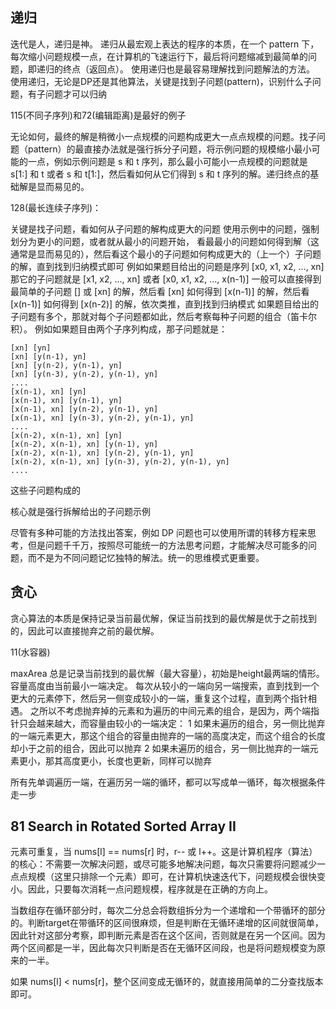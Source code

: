 ## 递归
迭代是人，递归是神。
递归从最宏观上表达的程序的本质，在一个 pattern 下，每次缩小问题规模一点，在计算机的飞速运行下，最后将问题缩减到最简单的问题，即递归的终点（返回点）。
使用递归也是最容易理解找到问题解法的方法。
使用递归，无论是DP还是其他算法，关键是找到子问题(pattern)，识别什么子问题，有子问题才可以归纳

115(不同子序列)和72(编辑距离)是最好的例子

无论如何，最终的解是稍微小一点规模的问题构成更大一点点规模的问题。找子问题（pattern）的最直接办法就是强行拆分子问题，将示例问题的规模缩小最小可能的一点，例如示例问题是 s 和 t 序列，那么最小可能小一点规模的问题就是 s[1:] 和 t 或者 s 和 t[1:]，然后看如何从它们得到 s 和 t 序列的解。递归终点的基础解是显而易见的。

128(最长连续子序列)：

关键是找子问题，看如何从子问题的解构成更大的问题
使用示例中的问题，强制划分为更小的问题，或者就从最小的问题开始，
看最最小的问题如何得到解（这通常是显而易见的），然后看这个最小的子问题如何构成更大的（上一个）子问题的解，直到找到归纳模式即可
例如如果题目给出的问题是序列 [x0, x1, x2, ..., xn] 那它的子问题就是 [x1, x2, ..., xn]
或者 [x0, x1, x2, ..., x(n-1)]
一般可以直接得到最简单的子问题 [] 或 [xn] 的解，然后看 [xn] 如何得到 [x(n-1)] 的解，然后看 [x(n-1)] 如何得到 [x(n-2)] 的解，依次类推，直到找到归纳模式
如果题目给出的子问题有多个，那就对每个子问题都如此，然后考察每种子问题的组合（笛卡尔积）。
例如如果题目由两个子序列构成，那子问题就是：
```
[xn] [yn]
[xn] [y(n-1), yn]
[xn] [y(n-2), y(n-1), yn]
[xn] [y(n-3), y(n-2), y(n-1), yn]
....
[x(n-1), xn] [yn]
[x(n-1), xn] [y(n-1), yn]
[x(n-1), xn] [y(n-2), y(n-1), yn]
[x(n-1), xn] [y(n-3), y(n-2), y(n-1), yn]
....
[x(n-2), x(n-1), xn] [yn]
[x(n-2), x(n-1), xn] [y(n-1), yn]
[x(n-2), x(n-1), xn] [y(n-2), y(n-1), yn]
[x(n-2), x(n-1), xn] [y(n-3), y(n-2), y(n-1), yn]
....
```
这些子问题构成的

核心就是强行拆解给出的子问题示例

尽管有多种可能的方法找出答案，例如 DP 问题也可以使用所谓的转移方程来思考，但是问题千千万，按照尽可能统一的方法思考问题，才能解决尽可能多的问题，而不是为不同问题记忆独特的解法。统一的思维模式更重要。

## 贪心

贪心算法的本质是保持记录当前最优解，保证当前找到的最优解是优于之前找到的，因此可以直接抛弃之前的最优解。

11(水容器)

maxArea 总是记录当前找到的最优解（最大容量），初始是height最两端的情形。
容量高度由当前最小一端决定。
每次从较小的一端向另一端搜索，直到找到一个更大的元素停下，然后另一侧变成较小的一端，重复这个过程，直到两个指针相遇。
之所以不考虑抛弃掉的元素和为遍历的中间元素的组合，是因为，两个端指针只会越来越大，而容量由较小的一端决定：
1 如果未遍历的组合，另一侧比抛弃的一端元素更大，那这个组合的容量由抛弃的一端的高度决定，而这个组合的长度却小于之前的组合，因此可以抛弃
2 如果未遍历的组合，另一侧比抛弃的一端元素更小，那其高度更小，长度也更新，同样可以抛弃

所有先单调遍历一端，在遍历另一端的循环，都可以写成单一循环，每次根据条件走一步

## 81 Search in Rotated Sorted Array II

元素可重复，当 nums[l] == nums[r] 时，r-- 或 l++。这是计算机程序（算法）的核心：不需要一次解决问题，或尽可能多地解决问题，每次只需要将问题减少一点点规模（这里只排除一个元素）即可，在计算机快速迭代下，问题规模会很快变小。因此，只要每次消耗一点问题规模，程序就是在正确的方向上。

当数组存在循环部分时，每次二分总会将数组拆分为一个递增和一个带循环的部分的。判断target在带循环的区间很麻烦，但是判断在无循环递增的区间就很简单，因此针对这部分考察，即判断元素是否在这个区间，否则就是在另一个区间。因为两个区间都是一半，因此每次只判断是否在无循环区间段，也是将问题规模变为原来的一半。

如果 nums[l] < nums[r]，整个区间变成无循环的，就直接用简单的二分查找版本即可。
